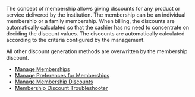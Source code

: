 The concept of membership allows giving discounts for any product or service delivered by the institution. 
The membership can be an individual membership or a family membership.
When billing, the discounts are automatically calculated so that the cashier has no need to concentrate on deciding the discount values. The discounts are automatically calculated according to the criteria configured by the management.

All other discount generation methods are overwritten by the membership discount.

* [Manage Memberships](https://github.com/hmislk/hmis/wiki/Manage-Memberships)
* [Manage Preferences for Memberships](https://github.com/hmislk/hmis/wiki/Manage-Memberships)
* [Manage Membership Discounts](https://github.com/hmislk/hmis/wiki/Manage-Memberships)
* [Membership Discount Troubleshooter](https://github.com/hmislk/hmis/wiki/Manage-Memberships)


